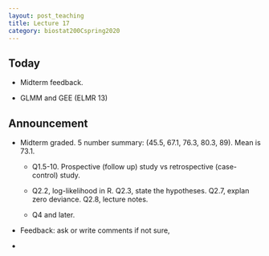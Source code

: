 ```yaml
---
layout: post_teaching
title: Lecture 17
category: biostat200Cspring2020
---
```


## Today

* Midterm feedback.

* GLMM and GEE (ELMR 13)

## Announcement

* Midterm graded. 5 number summary: (45.5, 67.1, 76.3, 80.3, 89). Mean is 73.1.

    * Q1.5-10. Prospective (follow up) study vs retrospective (case-control) study. 

    * Q2.2, log-likelihood in R. Q2.3, state the hypotheses. Q2.7, explan zero deviance. Q2.8, lecture notes. 
    
    * Q4 and later.

* Feedback: ask or write comments if not sure, 

* 